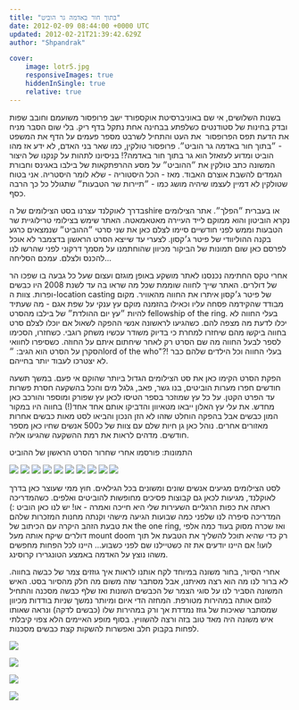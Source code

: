 ```yaml
---
title: "בתוך חור באדמה גר הוביט"
date: 2012-02-09 08:44:00 +0000 UTC
updated: 2012-02-21T21:39:42.629Z
author: "Shpandrak"

cover:
    image: lotr5.jpg
    responsiveImages: true
    hiddenInSingle: true
    relative: true
---
```


בשנות השלושים, אי שם באוניברסיטת אוקספורד ישב פרופסור משועמם וחובב שפות ובדק בחינות של סטודנטים כשלפתע בבחינה אחת נתקל בדף ריק. בלי שום הסבר מניח את הדעת תפס הפרופסור  את העט והתחיל לשרבט מספר פעמים על הדף את המשפט - ״בתוך חור באדמה גר הוביט״. פרופסור טולקין, כמו שאר בני האדם, לא ידע אז מהו הוביט ומדוע לעזאזל הוא גר בתוך חור באדמה?! בניסיונו לתהות על קנקנו של היצור המשונה כתב טולקין את ״ההוביט״ על מסע ההרפתקאות של בילבו באגינס וחבורת הגמדים להשבת אוצרם האבוד. מאז - הכל היסטוריה - שלא לומר היסטריה. אני בטוח שטולקין לא דמיין לעצמו שיהיה מושג כמו - ״תיירות שר הטבעות״ שתגולל כל כך הרבה כסף.

בדרך לאוקלנד עצרנו בסט הצילומים של הshire או בעברית ״הפלך״. אתר הצילומים נקרא הוביטון והוא ממוקם לייד העיירה מאטאמאטה. האתר שימש בצילומי טרילוגיית שר הטבעות וממש לפני חודשיים סיימו לצלם כאן את שני סרטי ״ההוביט״ שנמצאים כרגע בקנה ההוליוודי של פיטר ג׳קסון. לצערי עד שייצא הסרט הראשון בדצמבר לא אוכל לפרסם כאן שום תמונות של הביקור מכיוון שהוחתמנו על מסמך דרקוני לפני שהרשו לנו להכנס ולצלם. עמכם הסליחה...

אחרי טקס החתימה נכנסנו לאתר מושקע באופן מוגזם ועצום שעל כל גבעה בו שפכו הר של דולרים. האתר שייך לחווה שוממת שכל מה שראו בה עד לשנת 2008 היו כבשים ופרות. צוות ה-location casting של פיטר ג׳קסון איתרו את החווה מהאוויר. מקום מבודד שהקידמה פסחה עליו וכאילו בהזמנה מוקם עץ ענקי על שפת אגם - מה שעתיד להיות ״עץ יום ההולדת״ של בילבו מהסרט fellowship of the ring. בעלי החווה לא יכלו לדעת מה מצפה להם. כשהגיעו לראשונה אנשי ההפקה לשאול אם יוכלו לצלם סרט בחווה ביקשו מהם שיחזרו למחרת כי בדיוק משודר עכשיו משחק רוגבי. כשחזרו, הסכימו לספר לבעל החווה מה שם הסרט רק לאחר שיחתום איתם על החוזה. כשסיפרו לחוואי הסקרן על הסרט הוא הגיב: ״lord of the who"?! בעלי החווה וכל הילדים שלהם כבר לא יצטרכו לעבוד יותר בחייהם. 

הפקת הסרט הקימו כאן את סט הצילומים הגדול ביותר שהוקם אי פעם. במשך תשעה חודשים חפרו מערות הוביטים, בנו גשר, פאב, גלגל מים והכל בהשקעה חסרת פשרות עד הפרט הקטן. על כל עץ שמוזכר בספר הטיסו לכאן עץ שפורק ומוספר והורכב כאן מחדש. את עלי עץ האלון ייבאו מטאיוון והדביקו אותם אחד אחד(!) בחווה היו במקור המון כבשים אבל בהפקה הוחלט שזהו לא הזן הנכון והביאו לסט מאות כבשים אחרות מאזורים אחרים. נוהל כאן גן חיות שלם עם צוות של כ500 אנשים שחיו כאן מספר חודשים. מדהים לראות את רמת ההשקעה שהגיעו אליה.

התמונות: פורסמו אחרי שחרור הסרט הראשון של ההוביט

![](lotr1.jpg)
![](lotr2.jpg)
![](lotr3.jpg)
![](lotr4.jpg)
![](lotr5.jpg)
![](lotr6.jpg)
![](lotr7.jpg)
![](lotr8.jpg)
![](lotr9.jpg)
![](lotr10.jpg)

לסט הצילומים מגיעים אנשים שונים ומשונים בכל הגילאים. חוץ ממי שעוצר כאן בדרך לאוקלנד, מגיעות לכאן גם קבוצות פסיכים מחופשות להוביטים ואלפים. כשהמדריכה ראתה את כפות הרגליים השעירות שלי היא חייכה ואמרה - או! יש לנו כאן הוביט :) המדריכה סיפרה לנו שלפני כמה שבועות הגיעה מישהי וקנתה מחנות המזכרות שלהם את טבעת הזהב היקרה עם הכיתוב של the one ring, ואז שכרה מסוק בעוד כמה אלפי דולרים שיקח אותה מעל mount doom רק כדי שהיא תוכל להשליך את הטבעת אל תוך לועו! אם היינו יודעים את זה כשטיילנו שם לפני כשבוע... היינו לכל הפחות מחפשים משהו נוצץ על האדמה באמצע הטונגרירו קרוסינג. 

אחרי הסיור, בחור משונה במיוחד לקח אותנו לראות איך גוזזים צמר של כבשה בחווה. לא ברור לנו מה הוא רצה מאיתנו, אבל מסתבר שזה משום מה חלק מהסיור בסט. האיש המשונה הסביר לנו על סוגי הצמר של הכבשים השונות ואז שלף כבשה מסכנה והתחיל לגזום אותה במהירות מטורפת. המחזה הדי איום ומיותר נמשך שניות בודדות מכיוון שמסתבר שאיכות של גוזז נמדדת אך ורק במהירות שלו (כבשים לדקה) ונראה שאותו איש משונה היה מאד טוב בזה ורצה להשוויץ. בסוף מופע האיימים הלא צפוי קיבלתי לפחות בקבוק חלב ואפשרות להשקות קצת כבשים מסכנות.

![](Photo-Feb-9,-2012-3:01-AM.jpg)

![](weird.jpg)

![](Photo-Feb-9,-2012-3:04-AM.jpg)

![](Photo-Feb-9,-2012-3:06-AM.jpg)

